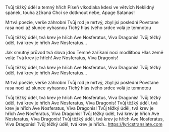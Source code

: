 Tvůj těžký úděl a temný hřích
Píseň vlkodlaka kdesi ve větvích
Neklidný spánek, touha zžíraná
Chci se dotknout nebe, Apage Satanas!
 
Mrtvá poezie, verše záhrobní
Tvůj rod je mrtvý, zbyl jsi poslední
Povstane rasa noci až slunce vyhasnou
Tichý hlas tvého srdce volá je temnotou
 
Tvůj těžký úděl, tvá krev je hřích
Ave Nosferatus, Viva Dragonis!
Tvůj těžký úděl, tvá krev je hřích
Ave Nosferatus...
 
Jak smutný průvod tvá slova jdou
Temné zaříkaní noci modlitbou
Hlas země volá: Tvá krev je hřích!
Ave Nosferatus, Viva Dragonis!
 
Tvůj těžký úděl, tvá krev je hřích
Ave Nosferatus, Viva Dragonis!
Tvůj těžký úděl, tvá krev je hřích
Ave Nosferatus...
 
Mrtvá poezie, verše záhrobní
Tvůj rod je mrtvý, zbyl jsi poslední
Povstane rasa noci až slunce vyhasnou
Tichý hlas tvého srdce volá je temnotou
 
Tvůj těžký úděl, tvá krev je hřích
Ave Nosferatus, Viva Dragonis!
Tvůj těžký úděl, tvá krev je hřích
Ave Nosferatus, Viva Dragonis!
Tvůj těžký úděl, tvá krev je hřích
Ave Nosferatus, Viva Dragonis!
Tvůj těžký úděl, tvá krev je hřích
Ave Nosferatus, Viva Dragonis!
Tvůj těžký úděl, tvá krev je hřích
Ave Nosferatus, Viva Dragonis!
Tvůj těžký úděl, tvá krev je hřích
Ave Nosferatus, Viva Dragonis!
Tvůj těžký úděl, tvá krev je hřích..
https://lyricstranslate.com